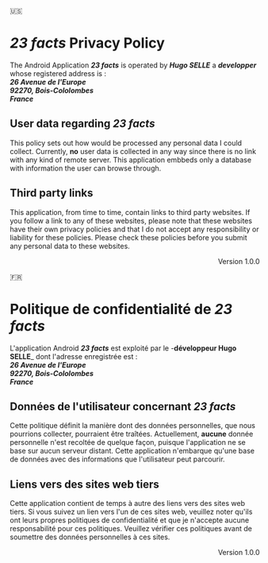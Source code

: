 🇺🇸
# *23 facts* Privacy Policy

The Android Application _**23 facts**_ is operated by _**Hugo SELLE**_ a _**developper**_ whose registered address is : <br />
_**26 Avenue de l'Europe**_ <br />
_**92270, Bois-Cololombes**_ <br />
_**France**_

## User data regarding *23 facts*

This policy sets out how would be processed any personal data I could collect.
Currently, **no** user data is collected in any way since there is no link with any kind of remote server. This application embbeds only a database with information the user can browse through.

## Third party links

This application, from time to time, contain links to third party websites. If you follow a link to any of these websites, please note that these websites have their own privacy policies and that I do not accept any responsibility or liability for these policies. Please check these policies before you submit any personal data to these websites.

<div style="text-align: right"> Version 1.0.0 </div>

🇫🇷
# Politique de confidentialité de *23 facts*

L'application Android _**23 facts**_ est exploité par le -**développeur Hugo SELLE**_ dont l'adresse enregistrée est : <br />
_**26 Avenue de l'Europe**_ <br />
_**92270, Bois-Cololombes**_ <br />
_**France**_

## Données de l'utilisateur concernant *23 facts*

Cette politique définit la manière dont des données personnelles, que nous pourrions collecter, pourraient être traîtées. 
Actuellement, **aucune** donnée personnelle n'est recoltée de quelque façon, puisque l'application ne se base sur aucun serveur distant. Cette application n'embarque qu'une base de données avec des informations que l'utilisateur peut parcourir.

## Liens vers des sites web tiers

Cette application contient de temps à autre des liens vers des sites web tiers. Si vous suivez un lien vers l'un de ces sites web, veuillez noter qu'ils ont leurs propres politiques de confidentialité et que je n'accepte aucune responsabilité pour ces politiques. Veuillez vérifier ces politiques avant de soumettre des données personnelles à ces sites.

<div style="text-align: right"> Version 1.0.0 </div>